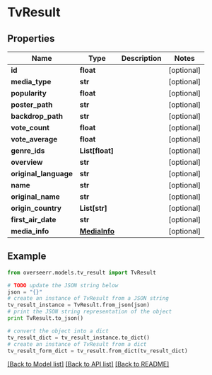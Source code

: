 # TvResult


## Properties

Name | Type | Description | Notes
------------ | ------------- | ------------- | -------------
**id** | **float** |  | [optional] 
**media_type** | **str** |  | [optional] 
**popularity** | **float** |  | [optional] 
**poster_path** | **str** |  | [optional] 
**backdrop_path** | **str** |  | [optional] 
**vote_count** | **float** |  | [optional] 
**vote_average** | **float** |  | [optional] 
**genre_ids** | **List[float]** |  | [optional] 
**overview** | **str** |  | [optional] 
**original_language** | **str** |  | [optional] 
**name** | **str** |  | [optional] 
**original_name** | **str** |  | [optional] 
**origin_country** | **List[str]** |  | [optional] 
**first_air_date** | **str** |  | [optional] 
**media_info** | [**MediaInfo**](MediaInfo.md) |  | [optional] 

## Example

```python
from overseerr.models.tv_result import TvResult

# TODO update the JSON string below
json = "{}"
# create an instance of TvResult from a JSON string
tv_result_instance = TvResult.from_json(json)
# print the JSON string representation of the object
print TvResult.to_json()

# convert the object into a dict
tv_result_dict = tv_result_instance.to_dict()
# create an instance of TvResult from a dict
tv_result_form_dict = tv_result.from_dict(tv_result_dict)
```
[[Back to Model list]](../README.md#documentation-for-models) [[Back to API list]](../README.md#documentation-for-api-endpoints) [[Back to README]](../README.md)


